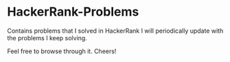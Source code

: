 # HackerRank-Problems
Contains problems that I solved in HackerRank
I will periodically update with the problems I keep solving.

Feel free to browse through it.
Cheers!
